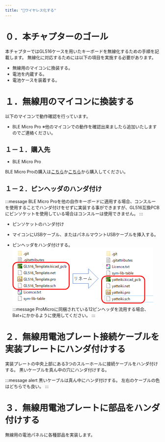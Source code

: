 ```yaml
---
title: "🗼ワイヤレス化する"
---
```


# ０．本チャプターのゴール

本チャプターではGL516ケースを用いたキーボードを無線化するための手順を記載します。
無線化に対応するためには以下の項目を実施する必要があります。
- 無線用のマイコンに換装する。
- 電池を内蔵する。
- 電池ケースを装着する。

# １．無線用のマイコンに換装する

以下のマイコンで動作確認を行っています。
- BLE Micro Pro
※他のマイコンでの動作を確認出来ましたら追加いたしますのでご連絡ください。

## １－１．購入先

- BLE Micro Pro

BLE Micro Proの購入は[こちら](https://shop.yushakobo.jp/collections/all-keyboard-parts/products/ble-micro-pro?variant=37665571340449)か[こちら](https://booth.pm/ja/items/1177319)から購入してください。

## １－２．ピンヘッダのハンダ付け

:::message
BLE Micro Proを他の自作キーボードに適用する場合、コンスルーを使用することでハンダ付けをせずに実装する事ができますが、GL516互換PCBにピンソケットを使用している場合はコンスルーは使用できません。
:::

- ピンソケットのハンダ付け

- マイコンにUSBケーブル、またはパネルマウントUSBケーブルを挿入する。

- ピンヘッダをハンダ付けする。
![](/images/gl516design/2-18_template-2.png)
:::message
ProMicroに同梱されている12ピンヘッダを流用する場合、Bat+にかかるように使用してください。
:::

# ２．無線用電池プレート接続ケーブルを実装プレートにハンダ付けする

実装プレートの中央上部にある3つのスルーホールに接続ケーブルをハンダ付けする。
黒いケーブルを真ん中の穴にハンダ付けする。

:::message alert
黒いケーブルは真ん中にハンダ付けする。
左右のケーブルの色はどちらでも良い。
:::

# ３．無線用電池プレートに部品をハンダ付けする

無線用の電池パネルに各種部品を実装します。


